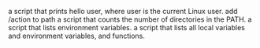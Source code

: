  a script that prints hello user, where user is the current Linux user.
add /action to path
 a script that counts the number of directories in the PATH.
 a script that lists environment variables.
a script that lists all local variables and environment variables, and functions.
